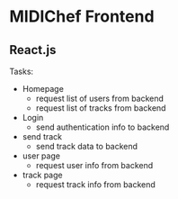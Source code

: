 # MIDIChef Frontend
## React.js


Tasks:
* Homepage
    - request list of users from backend
    - request list of tracks from backend
* Login
    - send authentication info to backend
* send track
    - send track data to backend
* user page
    - request user info from backend
* track page
    - request track info from backend